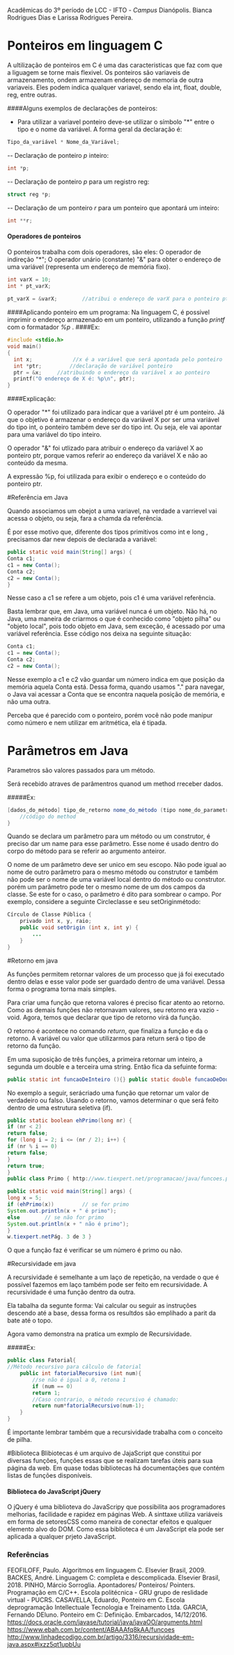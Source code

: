 Acadêmicas do 3º período de LCC - IFTO - *Campus* Dianópolis.
Bianca Rodrigues Dias e Larissa Rodrigues Pereira.
# Ponteiros em linguagem C
A ultilização de ponteiros em C é uma das caracteristicas que faz com que a liguagem se torne mais flexivel. Os ponteiros são variaveis de armazenamento, ondem armazenam endereço de memoria de outra variaveis. Eles podem indica qualquer variavel, sendo ela int, float, double, reg, entre outras.

####Alguns exemplos de declarações de ponteiros:

- Para utilizar a variavel ponteiro deve-se utilizar o símbolo "*"  entre o tipo e o nome da variável. A forma geral da declaração é:
```c
Tipo_da_variável * Nome_da_Variável;
```
-- Declaração de ponteiro *p* inteiro:
```c
int *p;
```
-- Declaração de ponteiro *p* para um registro reg:
```c
struct reg *p;
```
-- Declaração de um ponteiro *r* para um ponteiro que apontará um inteiro:
```c
int **r;
```

#### Operadores de ponteiros

O ponteiros trabalha com dois operadores, são eles:
O operador de indireção "*";
O operador unário (constante) "&" para obter o endereço de uma variável (representa um endereço de memória fixo).
```c
int varX = 10;
int * pt_varX;
 
pt_varX = &varX; 		//atribui o endereço de varX para o ponteiro pt_varX 
```
####Aplicando ponteiro em um programa:
Na linguagem C, é possivel imprimir o endereço armazenado em um ponteiro, utilizando a função *printf* com o formatador *%p* .
####Ex:
```c
#include <stdio.h>
void main()
{
  int x;			 //x é a variável que será apontada pelo ponteiro
  int *ptr;			//declaração de variável ponteiro
  ptr = &x;		//atribuindo o endereço da variável x ao ponteiro
  printf("O endereço de X é: %p\n", ptr);
}
```

####Explicação:

O operador "*" foi utilizado para indicar que a variável ptr é um ponteiro. Já que o objetivo é armazenar o endereço da variável  X por ser uma variável do tipo int, o ponteiro também deve ser do tipo int. Ou seja, ele vai apontar para uma variável do tipo inteiro.

O operador "&" foi utlizado para atribuir o endereço da variável X ao ponteiro ptr, porque vamos referir ao endereço da variável X e não ao conteúdo da mesma.

A expressão %p, foi utilizada para exibir o endereço e o conteúdo do ponteiro ptr.

#Referência em Java

Quando associamos um obejot a uma variavel, na verdade a varrievel vai acessa o objeto, ou seja, fara a chamda da referência.

É por esse motivo que, diferente dos tipos primitivos como int e long , precisamos dar new
depois de declarada a variável:
```java
public static void main(String[] args) {
Conta c1;
c1 = new Conta();
Conta c2;
c2 = new Conta();
}
```
Nesse caso a  c1 se refere a um objeto, pois c1 é uma variável referência.

Basta lembrar que, em Java, uma variável nunca é um objeto. Não há, no Java, uma maneira de criarmos o que é conhecido como "objeto pilha" ou "objeto local", pois todo objeto em Java, sem exceção, é acessado por uma variável referência.
Esse código nos deixa na seguinte situação:
```java
Conta c1;
c1 = new Conta();
Conta c2;
c2 = new Conta();
```
Nesse exemplo a c1 e c2 vão guardar um número indica em que posição da memória aquela Conta está. Dessa forma, quando usamos "." para navegar, o Java vai acessar a Conta que se encontra naquela posição de memória, e não uma outra.

Perceba que é parecido com o ponteiro, porém você não pode manipur como número e nem utilizar em aritmética, ela é tipada.

# Parâmetros em Java
Parametros são valores passados para um método.

Será recebido atraves de parâmentros quanod um method rreceber dados.

#####Ex:
```java
[dados_do_método] tipo_de_retorno nome_do_método (tipo nome_do_parametro1, tipo nome_do_parametro2){
    //código do method
}
```
Quando se declara um parâmetro para um método ou um construtor, é preciso dar um name para esse parâmetro. Esse nome é usado dentro do corpo do método para se referir ao argumento anteiror.

O nome de um parâmetro deve ser unico em seu escopo. Não pode igual ao nome de outro parâmetro para o mesmo método ou construtor e também não pode ser o nome de uma variável local dentro do método ou construtor. porém um parâmetro pode ter o mesmo nome de um dos campos da classe. Se este for o caso, o parâmetro é dito para sombrear o campo. 
Por exemplo, considere a seguinte Circleclasse e seu setOriginmétodo:
```java
Círculo de Classe Pública {
    privado int x, y, raio;
    public void setOrigin (int x, int y) {
        ...
    }
}
```

#Retorno em java

As funções permitem retornar valores de um processo que já foi executado dentro delas e esse valor pode ser guardado dentro de uma variável. Dessa forma o programa torna mais simples.

Para criar uma função que retorna valores é preciso ficar atento ao retorno. Como as demais funções não retornavam valores, seu retorno era vazio - void. Agora, temos que declarar que tipo de retorno virá da função.

O retorno é acontece no comando *return*, que finaliza a função e da o retorno. A variável ou valor que utilizarmos para return será o tipo de retorno da função.

Em uma suposição de três funções, a primeira retornar um inteiro, a segunda um double e a terceira uma string. Então fica da sefuinte forma:
```java
public static int funcaoDeInteiro (){} public static double funcaoDeDouble (){} public static String funcaoDeString (){}
```

No exemplo a seguir, serácriado uma função que retornar um valor de verdadeiro ou falso. Usando o retorno, vamos determinar o que será feito dentro de uma estrutura seletiva (if).
```java
public static boolean ehPrimo(long nr) {
if (nr < 2)
return false;
for (long i = 2; i <= (nr / 2); i++) {
if (nr % i == 0)
return false;
}
return true;
}
public class Primo { http://www.tiexpert.net/programacao/java/funcoes.php

public static void main(String[] args) {
long x = 5;
if (ehPrimo(x)) 		// se for primo
System.out.println(x + " é primo");
else 		// se não for primo
System.out.println(x + " não é primo");
}
w.tiexpert.netPág. 3 de 3 }
```
O que a função faz é verificar se um número é primo ou não.

#Recursividade em java

A recursividade é semelhante a um laço de repetição, na verdade o que é possível fazemos em laço também pode ser feito em recursividade. A recursividade é  uma função dentro da outra.

Ela tabalha da segunte forma: Vai calcular ou seguir as instruções descendo até a base, dessa forma os resultdos são emplihado a parit da bate até o topo.

Agora vamo demonstra na pratica um exmplo de Recursividade.

#####Ex:
```java
public class Fatorial{
//Método recursivo para cálculo de fatorial
	public int fatorialRecursivo (int num){
		//se não é igual a 0, retona 1
		if (num == 0)
		return 1;
		//Caso contrario, o método recursivo é chamado:
		return num*fatorialRecursivo(num-1);
	}
}
```
É importante lembrar também que a recursividade trabalha com o conceito de pilha.

#Biblioteca
Blibiotecas é um arquivo de JajaScript que constitui por diversas funções, funções essas que se realizam tarefas úteis para sua página da web. Em quase todas bibliotecas há documentações que contém listas de funções disponíveis.

#### Biblioteca do JavaScript jQuery
O jQuery é uma biblioteva do JavaScripy que possibilita aos programadores melhorias, facilidade e rapidez em páginas Web. A sinttaxe utiliza variáveis em forma de setoresCSS como maneira de conectar efeitos e qualquer elemento alvo do DOM. Como essa biblioteca é um JavaScript ela pode ser aplicada a qualquer prjeto JavaScript.

### Referências
FEOFILOFF, Paulo. Algoritmos em linguagem C. Elsevier Brasil, 2009.
BACKES, André. Linguagem C: completa e descomplicada. Elsevier Brasil, 2018.
PINHO, Márcio Sorroglia. Apontadores/ Ponteiros/ Pointers. Programação em C/C++. Escola politécnica - GRU grupo de reslidade virtual - PUCRS.
CASAVELLA, Eduardo, Ponteiro em C. Escola deprogramação Intellectuale Tecnologia e Treinamento Ltda.
GARCIA, Fernando DEluno. Ponteiro em C: Definição. Embarcados, 14/12/2016.
https://docs.oracle.com/javase/tutorial/java/javaOO/arguments.html
https://www.ebah.com.br/content/ABAAAfq8kAA/funcoes
http://www.linhadecodigo.com.br/artigo/3316/recursividade-em-java.aspx#ixzz5qt1upbUu